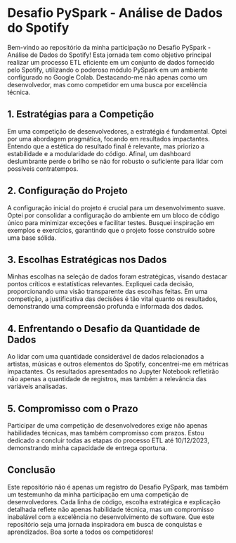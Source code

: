 # Desafio PySpark - Análise de Dados do Spotify

Bem-vindo ao repositório da minha participação no Desafio PySpark - Análise de Dados do Spotify! Esta jornada tem como objetivo principal realizar um processo ETL eficiente em um conjunto de dados fornecido pelo Spotify, utilizando o poderoso módulo PySpark em um ambiente configurado no Google Colab. Destacando-me não apenas como um desenvolvedor, mas como competidor em uma busca por excelência técnica.

## 1. Estratégias para a Competição

Em uma competição de desenvolvedores, a estratégia é fundamental. Optei por uma abordagem pragmática, focando em resultados impactantes. Entendo que a estética do resultado final é relevante, mas priorizo a estabilidade e a modularidade do código. Afinal, um dashboard deslumbrante perde o brilho se não for robusto o suficiente para lidar com possíveis contratempos.

## 2. Configuração do Projeto

A configuração inicial do projeto é crucial para um desenvolvimento suave. Optei por consolidar a configuração do ambiente em um bloco de código único para minimizar exceções e facilitar testes. Busquei inspiração em exemplos e exercícios, garantindo que o projeto fosse construído sobre uma base sólida.

## 3. Escolhas Estratégicas nos Dados

Minhas escolhas na seleção de dados foram estratégicas, visando destacar pontos críticos e estatísticas relevantes. Expliquei cada decisão, proporcionando uma visão transparente das escolhas feitas. Em uma competição, a justificativa das decisões é tão vital quanto os resultados, demonstrando uma compreensão profunda e informada dos dados.

## 4. Enfrentando o Desafio da Quantidade de Dados

Ao lidar com uma quantidade considerável de dados relacionados a artistas, músicas e outros elementos do Spotify, concentrei-me em métricas impactantes. Os resultados apresentados no Jupyter Notebook refletirão não apenas a quantidade de registros, mas também a relevância das variáveis analisadas.

## 5. Compromisso com o Prazo

Participar de uma competição de desenvolvedores exige não apenas habilidades técnicas, mas também compromisso com prazos. Estou dedicado a concluir todas as etapas do processo ETL até 10/12/2023, demonstrando minha capacidade de entrega oportuna.

## Conclusão

Este repositório não é apenas um registro do Desafio PySpark, mas também um testemunho da minha participação em uma competição de desenvolvedores. Cada linha de código, escolha estratégica e explicação detalhada reflete não apenas habilidade técnica, mas um compromisso inabalável com a excelência no desenvolvimento de software. Que este repositório seja uma jornada inspiradora em busca de conquistas e aprendizados. Boa sorte a todos os competidores!
